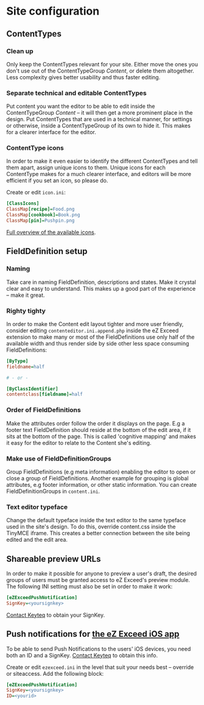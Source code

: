 Site configuration
==================

## <a name="site-configuration-content-types"></a> ContentTypes

### Clean up

Only keep the ContentTypes relevant for your site. Either move the ones you don't use out of the ContentTypeGroup *Content*, or delete them altogether. Less complexity gives better usability and thus faster editing.

### Separate technical and editable ContentTypes

Put content you want the editor to be able to edit inside the ContentTypeGroup *Content* – it will then get a more prominent place in the design. Put ContentTypes that are used in a technical manner, for settings or otherwise, inside a ContentTypeGroup of its own to hide it. This makes for a clearer interface for the editor.

### ContentType icons

In order to make it even easier to identify the different ContentTypes and tell them apart, assign unique icons to them. Unique icons for each ContentType makes for a much clearer interface, and editors will be more efficient if you set an icon, so please do.

Create or edit `icon.ini`:

```ini
[ClassIcons]
ClassMap[recipe]=Food.png
ClassMap[cookbook]=Book.png
ClassMap[pin]=Pushpin.png
```

[Full overview of the available icons](03/01-icons-available.md).

## FieldDefinition setup

### Naming

Take care in naming FieldDefinition, descriptions and states. Make it crystal clear and easy to understand. This makes up a good part of the experience – make it great.

### Righty tighty

In order to make the Content edit layout tighter and more user friendly, consider editing `contenteditor.ini.append.php` inside the eZ Exceed extension to make many or most of the FieldDefinitions use only half of the available width and thus render side by side other less space consuming FieldDefinitions:

```ini
[ByType]
fieldname=half

# - or -

[ByClassIdentifier]
contentclass[fieldname]=half
```

### Order of FieldDefinitions

Make the attributes order follow the order it displays on the page. E.g a footer text FieldDefinition should reside at the bottom of the edit area, if it sits at the bottom of the page. This is called 'cognitive mapping' and makes it easy for the editor to relate to the Content she's editing.

### Make use of FieldDefinitionGroups

Group FieldDefinitions (e.g meta information) enabling the editor to open or close a group of FieldDefinitions. Another example for grouping is global attributes, e.g footer information, or other static information. You can create FieldDefinitionGroups in `content.ini`.

### Text editor typeface

Change the default typeface inside the text editor to the same typeface used in the site's design. To do this, override content.css inside the TinyMCE iframe. This creates a better connection between the site being edited and the edit area.

## <a name="site-configuration-preview-url"></a> Shareable preview URLs
In order to make it possible for anyone to preview a user's draft, the desired groups of users must be granted access to eZ Exceed's preview module. The following INI setting must also be set in order to make it work:

```ini
[eZExceedPushNotification]
SignKey=<yoursignkey>
```

[Contact Keyteq](mailto:support@keyteq.no "Send email to support@keyteq.no") to obtain your SignKey.

## Push notifications for [the eZ Exceed iOS app](https://itunes.apple.com/app/id567405821 "Exceed at iTunes App Store")

To be able to send Push Notifications to the users' iOS devices, you need both an ID and a SignKey. [Contact Keyteq](mailto:support@keyteq.no "Send email to support@keyteq.no") to obtain this info.

Create or edit `ezexceed.ini` in the level that suit your needs best – override or siteaccess. Add the following block:

```ini
[eZExceedPushNotification]
SignKey=<yoursignkey>
ID=<yourid>
```

